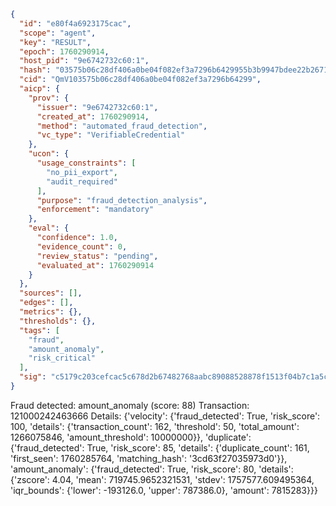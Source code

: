 ```json
{
  "id": "e80f4a6923175cac",
  "scope": "agent",
  "key": "RESULT",
  "epoch": 1760290914,
  "host_pid": "9e6742732c60:1",
  "hash": "03575b06c28df406a0be04f082ef3a7296b6429955b3b9947bdee22b267159f2",
  "cid": "QmV103575b06c28df406a0be04f082ef3a7296b64299",
  "aicp": {
    "prov": {
      "issuer": "9e6742732c60:1",
      "created_at": 1760290914,
      "method": "automated_fraud_detection",
      "vc_type": "VerifiableCredential"
    },
    "ucon": {
      "usage_constraints": [
        "no_pii_export",
        "audit_required"
      ],
      "purpose": "fraud_detection_analysis",
      "enforcement": "mandatory"
    },
    "eval": {
      "confidence": 1.0,
      "evidence_count": 0,
      "review_status": "pending",
      "evaluated_at": 1760290914
    }
  },
  "sources": [],
  "edges": [],
  "metrics": {},
  "thresholds": {},
  "tags": [
    "fraud",
    "amount_anomaly",
    "risk_critical"
  ],
  "sig": "c5179c203cefcac5c678d2b67482768aabc89088528878f1513f04b7c1a5c4da"
}
```

Fraud detected: amount_anomaly (score: 88)
Transaction: 121000242463666
Details: {'velocity': {'fraud_detected': True, 'risk_score': 100, 'details': {'transaction_count': 162, 'threshold': 50, 'total_amount': 1266075846, 'amount_threshold': 10000000}}, 'duplicate': {'fraud_detected': True, 'risk_score': 85, 'details': {'duplicate_count': 161, 'first_seen': 1760285764, 'matching_hash': '3cd63f27035973d0'}}, 'amount_anomaly': {'fraud_detected': True, 'risk_score': 80, 'details': {'zscore': 4.04, 'mean': 719745.9652321531, 'stdev': 1757577.609495364, 'iqr_bounds': {'lower': -193126.0, 'upper': 787386.0}, 'amount': 7815283}}}